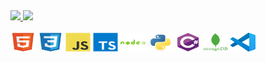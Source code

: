 <div>
  <a href="https://github.com/darknessworldwide">
    <img src="https://github-readme-stats.vercel.app/api?username=darknessworldwide&show_icons=true&theme=tokyonight&include_all_commits=true&count_private=true"/>
    <img src="https://github-readme-stats.vercel.app/api/top-langs/?username=darknessworldwide&layout=compact&langs_count=7&theme=tokyonight"/>
  </a>
</div>

<div><br>
  <img height="30" width="40" src="https://github.com/devicons/devicon/blob/master/icons/html5/html5-original.svg"/>
  <img height="30" width="40" src="https://github.com/devicons/devicon/blob/master/icons/css3/css3-original.svg"/>
  <img height="30" width="40" src="https://github.com/devicons/devicon/blob/master/icons/javascript/javascript-original.svg"/>
  <img height="30" width="40" src="https://github.com/devicons/devicon/blob/master/icons/typescript/typescript-original.svg"/>
  <img height="30" width="40" src="https://github.com/devicons/devicon/blob/master/icons/nodejs/nodejs-plain-wordmark.svg"/>
  <img height="30" width="40" src="https://github.com/devicons/devicon/blob/master/icons/python/python-original.svg"/>
  <img height="30" width="40" src="https://github.com/devicons/devicon/blob/master/icons/csharp/csharp-original.svg"/>
  <img height="30" width="40" src="https://github.com/devicons/devicon/blob/master/icons/mongodb/mongodb-plain-wordmark.svg"/>
  <img height="30" width="40" src="https://github.com/devicons/devicon/blob/master/icons/vscode/vscode-original.svg"/>
</div>
